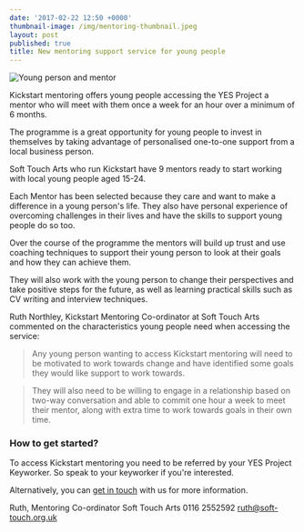 ```yaml
---
date: '2017-02-22 12:50 +0000'
thumbnail-image: /img/mentoring-thumbnail.jpeg
layout: post
published: true
title: New mentoring support service for young people
---
```


![Young person and mentor]({{site.baseurl}}/img/mentoring-fullsize-web.jpeg)

Kickstart mentoring offers young people accessing the YES Project a mentor who will meet with them once a week for an hour over a minimum of 6 months.

The programme is a great opportunity for young people to invest in themselves by taking advantage of personalised one-to-one support from a local business person.

Soft Touch Arts who run Kickstart have 9 mentors ready to start working with local young people aged 15-24.

Each Mentor has been selected because they care and want to make a difference in a young person's life. They also have personal experience of overcoming challenges in their lives and have the skills to support young people do so too.

Over the course of the programme the mentors will build up trust and use coaching techniques to support their young person to look at their goals and how they can achieve them.

They will also work with the young person to change their perspectives and take positive steps for the future, as well as learning practical skills such as CV writing and interview techniques.

Ruth Northley, Kickstart Mentoring Co-ordinator at Soft Touch Arts commented on the characteristics young people need when accessing the service:

> Any young person wanting to access Kickstart mentoring will need to be motivated to work towards change and have identified some goals they would like support to work towards. 

> They will also need to be willing to engage in a relationship based on two-way conversation and able to commit one hour a week to meet their mentor, along with extra time to work towards goals in their own time.
 
### How to get started?

To access Kickstart mentoring you need to be referred by your YES Project Keyworker.  So speak to your keyworker if you're interested.

Alternatively, you can [get in touch](https://www.yesproject.org/contact/) with us for more information.

Ruth, Mentoring Co-ordinator 
Soft Touch Arts
0116 2552592 
[ruth@soft-touch.org.uk](mailto:ruth@soft-touch.org.uk)
